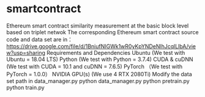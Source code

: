 # smartcontract
Ethereum smart contract similarity measurement at the basic block level based on triplet netwok
The corresponding Ethereum smart contract source code and data set are in：https://drive.google.com/file/d/1BniufNIGWk1wR0yKpYNDeNlhJcqlLlbA/view?usp=sharing
Requirements and Dependencies
Ubuntu (We test with Ubuntu = 18.04 LTS)
Python (We test with Python = 3.7.4)
CUDA & cuDNN (We test with CUDA = 10.1 and cuDNN = 7.6.5)
PyTorch （We test with PyTorch = 1.0.0）
NVIDIA GPU(s) (We use 4 RTX 2080Ti)
Modify the data set path in data_manager.py 
python  data_manager.py
python  pretrain.py
python train.py
